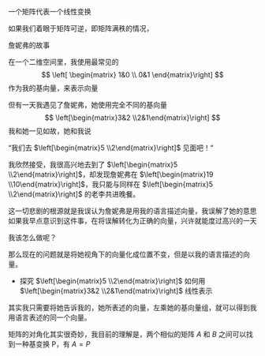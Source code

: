 一个矩阵代表一个线性变换

如果我们着眼于矩阵可逆，即矩阵满秩的情况，

詹妮弗的故事

在一个二维空间里，我使用最常见的
$$
\left[
\begin{matrix}
1&0 \\
0&1
\end{matrix}\right]
$$
作为我的基向量，来表示向量

但有一天我遇见了詹妮弗，她使用完全不同的基向量
$$
\left[\begin{matrix}3&2 \\2&1\end{matrix}\right]
$$
我和她一见如故，她和我说

“我们去 $\left[\begin{matrix}5 \\2\end{matrix}\right]$ 见面吧！“

我欣然接受，我很高兴地去到了 $\left[\begin{matrix}5 \\2\end{matrix}\right]$，却发现詹妮弗在 $\left[\begin{matrix}19 \\10\end{matrix}\right]$，我只能与同样在 $\left[\begin{matrix}5 \\2\end{matrix}\right]$ 的老李共进晚餐。

这一切悲剧的根源就是我误认为詹妮弗是用我的语言描述向量，我误解了她的意思
如果我早点意识到这件事，在将误解转化为正确的向量，兴许就能度过高兴的一天

我该怎么做呢？

那么现在的问题就是将她视角下的向量化成位置不变，但是以我的语言描述的向量。


- 探究 $\left[\begin{matrix}5 \\2\end{matrix}\right]$ 如何用 $\left[\begin{matrix}3&2 \\2&1\end{matrix}\right]$ 线性表示

其实我只需要将她告诉我的，她所表述的向量，左乘她的基向量组，就可以得到我用语言表述的同一个向量。


矩阵的对角化其实很奇妙，我目前的理解是，两个相似的矩阵 $A$ 和 $B$ 之间可以找到一种基变换 P，有 $A=P$
